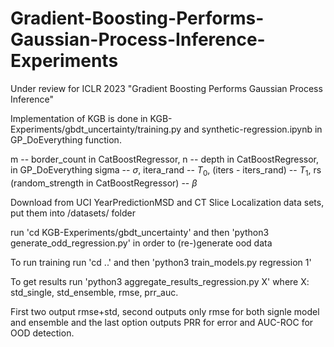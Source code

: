 # Gradient-Boosting-Performs-Gaussian-Process-Inference-Experiments
Under review for ICLR 2023 "Gradient Boosting Performs Gaussian Process Inference"

Implementation of KGB is done in KGB-Experiments/gbdt_uncertainty/training.py and synthetic-regression.ipynb in GP_DoEverything function. 

m -- border_count in CatBoostRegressor, n -- depth in CatBoostRegressor, in GP_DoEverything sigma  -- $\sigma$, itera_rand -- $T_0$, (iters - iters_rand) -- $T_1$, rs (random_strength in CatBoostRegressor) -- $\beta$


Download from UCI YearPredictionMSD and CT Slice Localization data sets, put them into /datasets/ folder

run 'cd KGB-Experiments/gbdt_uncertainty' and then 'python3 generate_odd_regression.py' in order to (re-)generate ood data

To run training run 'cd ..' and then 'python3 train_models.py regression 1'

To get results run 'python3 aggregate_results_regression.py X' where X: std_single, std_ensemble, rmse, prr_auc. 

First two output rmse+std, second outputs only rmse for both signle model and ensemble and the last option outputs PRR for error and AUC-ROC for OOD detection.
